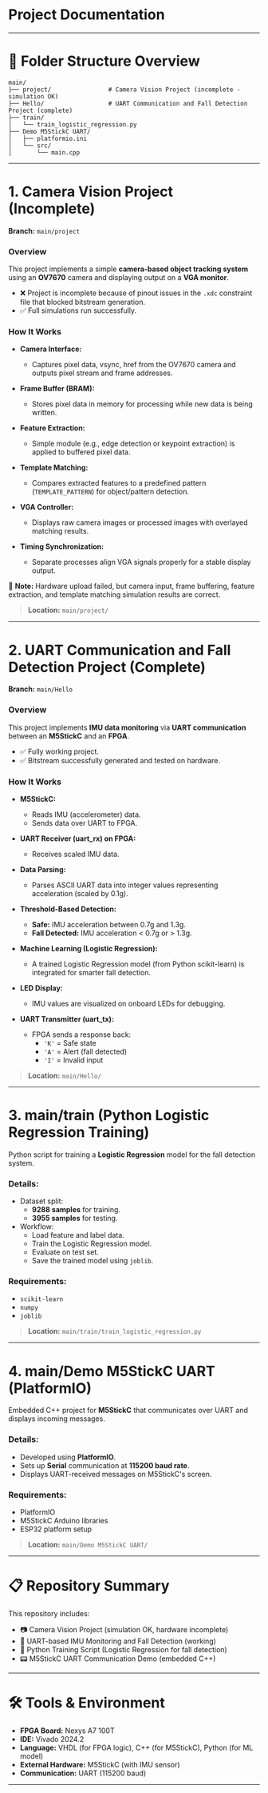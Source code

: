# Project Documentation

---

# 📁 Folder Structure Overview

```
main/
├── project/                # Camera Vision Project (incomplete - simulation OK)
├── Hello/                  # UART Communication and Fall Detection Project (complete)
├── train/
│   └── train_logistic_regression.py
├── Demo M5StickC UART/
│   ├── platformio.ini
│   └── src/
│       └── main.cpp
```


---

# 1. Camera Vision Project (Incomplete)

**Branch:** `main/project`

### Overview
This project implements a simple **camera-based object tracking system** using an **OV7670** camera and displaying output on a **VGA monitor**.

- ❌ Project is incomplete because of pinout issues in the `.xdc` constraint file that blocked bitstream generation.
- ✅ Full simulations run successfully.

### How It Works

- **Camera Interface:**
  - Captures pixel data, vsync, href from the OV7670 camera and outputs pixel stream and frame addresses.

- **Frame Buffer (BRAM):**
  - Stores pixel data in memory for processing while new data is being written.

- **Feature Extraction:**
  - Simple module (e.g., edge detection or keypoint extraction) is applied to buffered pixel data.

- **Template Matching:**
  - Compares extracted features to a predefined pattern (`TEMPLATE_PATTERN`) for object/pattern detection.

- **VGA Controller:**
  - Displays raw camera images or processed images with overlayed matching results.

- **Timing Synchronization:**
  - Separate processes align VGA signals properly for a stable display output.

📌 **Note:** Hardware upload failed, but camera input, frame buffering, feature extraction, and template matching simulation results are correct.

> **Location:** `main/project/`

---

# 2. UART Communication and Fall Detection Project (Complete)

**Branch:** `main/Hello`

### Overview
This project implements **IMU data monitoring** via **UART communication** between an **M5StickC** and an **FPGA**.

- ✅ Fully working project.
- ✅ Bitstream successfully generated and tested on hardware.

### How It Works

- **M5StickC:**
  - Reads IMU (accelerometer) data.
  - Sends data over UART to FPGA.

- **UART Receiver (uart_rx) on FPGA:**
  - Receives scaled IMU data.

- **Data Parsing:**
  - Parses ASCII UART data into integer values representing acceleration (scaled by 0.1g).

- **Threshold-Based Detection:**
  - **Safe:** IMU acceleration between 0.7g and 1.3g.
  - **Fall Detected:** IMU acceleration < 0.7g or > 1.3g.

- **Machine Learning (Logistic Regression):**
  - A trained Logistic Regression model (from Python scikit-learn) is integrated for smarter fall detection.

- **LED Display:**
  - IMU values are visualized on onboard LEDs for debugging.

- **UART Transmitter (uart_tx):**
  - FPGA sends a response back:
    - `'K'` = Safe state
    - `'A'` = Alert (fall detected)
    - `'I'` = Invalid input

> **Location:** `main/Hello/`

---

# 3. main/train (Python Logistic Regression Training)

Python script for training a **Logistic Regression** model for the fall detection system.

### Details:
- Dataset split:
  - **9288 samples** for training.
  - **3955 samples** for testing.
- Workflow:
  - Load feature and label data.
  - Train the Logistic Regression model.
  - Evaluate on test set.
  - Save the trained model using `joblib`.

### Requirements:
- `scikit-learn`
- `numpy`
- `joblib`

> **Location:** `main/train/train_logistic_regression.py`

---

# 4. main/Demo M5StickC UART (PlatformIO)

Embedded C++ project for **M5StickC** that communicates over UART and displays incoming messages.

### Details:
- Developed using **PlatformIO**.
- Sets up **Serial** communication at **115200 baud rate**.
- Displays UART-received messages on M5StickC's screen.

### Requirements:
- PlatformIO
- M5StickC Arduino libraries
- ESP32 platform setup

> **Location:** `main/Demo M5StickC UART/`

---

# 📋 Repository Summary

This repository includes:

- 📷 Camera Vision Project (simulation OK, hardware incomplete)
- 🦽 UART-based IMU Monitoring and Fall Detection (working)
- 🧠 Python Training Script (Logistic Regression for fall detection)
- 📟 M5StickC UART Communication Demo (embedded C++)

---

# 🛠️ Tools & Environment

- **FPGA Board:** Nexys A7 100T
- **IDE:** Vivado 2024.2
- **Language:** VHDL (for FPGA logic), C++ (for M5StickC), Python (for ML model)
- **External Hardware:** M5StickC (with IMU sensor)
- **Communication:** UART (115200 baud)

---

